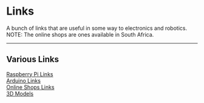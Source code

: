 # Links

A bunch of links that are useful in some way to electronics and robotics.  
NOTE: The online shops are ones available in South Africa.

****
## Various Links
[Raspberry Pi Links](https://github.com/WeThinkCodeRobotics/Links/blob/master/RaspberryPi/README.md)  
[Arduino Links](https://github.com/WeThinkCodeRobotics/Links/blob/master/Arduino/README.md)  
[Online Shops Links](https://github.com/WeThinkCodeRobotics/Links/blob/master/Shops/README.md)  
[3D Models](https://github.com/WeThinkCodeRobotics/Links/blob/master/Models/README.md)
